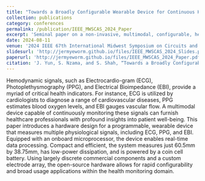 ```yaml
---
title: "Towards a Broadly Configurable Wearable Device for Continuous Hemodynamic Monitoring"
collection: publications
category: conferences
permalink: /publication/IEEE_MWSCAS_2024_Paper
excerpt: 'Seminal paper on a non-invasive, multimodal, configurable, hemodynamic monitoring wearable device capable of onboard processing.'
date: 2024-08-11
venue: '2024 IEEE 67th International Midwest Symposium on Circuits and Systems (MWSCAS)'
slidesurl: 'http://jermyeworm.github.io/files/IEEE_MWSCAS_2024_Slides.pdf'
paperurl: 'http://jermyeworm.github.io/files/IEEE_MWSCAS_2024_Paper.pdf'
citation: 'J. Yun, S. Nzama, and S. Shah, “Towards a Broadly Configurable Wearable Device for Continuous Hemodynamic Monitoring,” in <i>2024 IEEE 67th International Midwest Symposium on Circuits and Systems (MWSCAS)</i>, Aug. 2024, pp. 1309–1313, iSSN: 1558-3899. [Online]. Available: https://ieeexplore.ieee.org/document/10658959'
---
```


Hemodynamic signals, such as Electrocardio-gram (ECG), Photoplethysmography (PPG), and Electrical Bioimpedance (EBI), provide a myriad of critical health indicators. For instance, ECG is utilized by cardiologists to diagnose a range of cardiovascular diseases, PPG estimates blood oxygen levels, and EBI gauges vascular flow. A multimodal device capable of continuously monitoring these signals can furnish healthcare professionals with profound insights into patient well-being. This paper introduces a hardware design for a programmable, wearable device that measures multiple physiological signals, including ECG, PPG, and EBI. Equipped with an onboard microprocessor, the device enables real-time data processing. Compact and efficient, the system measures just 60.5mm by 38.75mm, has low-power dissipation, and is powered by a coin cell battery. Using largely discrete commercial components and a custom electrode array, the open-source hardware allows for rapid configurability and broad usage applications within the health monitoring domain.